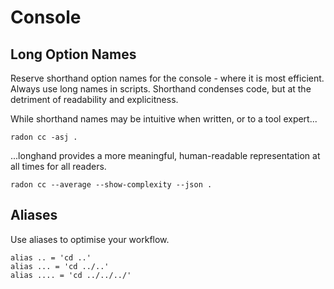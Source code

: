# Console

## Long Option Names

Reserve shorthand option names for the console - where it is most efficient. Always use long names in scripts. Shorthand condenses code, but at the detriment of readability and explicitness.

While shorthand names may be intuitive when written, or to a tool expert...

```console
radon cc -asj .
```

...longhand provides a more meaningful, human-readable representation at all times for all readers.

```console
radon cc --average --show-complexity --json .
```

## Aliases

Use aliases to optimise your workflow.

```console
alias .. = 'cd ..'
alias ... = 'cd ../..'
alias .... = 'cd ../../../'
```

